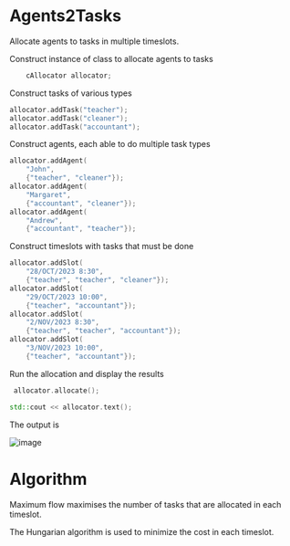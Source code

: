 # Agents2Tasks

Allocate agents to tasks in multiple timeslots.

Construct instance of class to allocate agents to tasks

```C++
    cAllocator allocator;
```

Construct tasks of various types

```C++
allocator.addTask("teacher");
allocator.addTask("cleaner");
allocator.addTask("accountant");
```

Construct agents, each able to do multiple task types

```C++
allocator.addAgent(
    "John",
    {"teacher", "cleaner"});
allocator.addAgent(
    "Margaret",
    {"accountant", "cleaner"});
allocator.addAgent(
    "Andrew",
    {"accountant", "teacher"});
```

Construct timeslots with tasks that must be done

```C++
allocator.addSlot(
    "28/OCT/2023 8:30",
    {"teacher", "teacher", "cleaner"});
allocator.addSlot(
    "29/OCT/2023 10:00",
    {"teacher", "accountant"});
allocator.addSlot(
    "2/NOV/2023 8:30",
    {"teacher", "teacher", "accountant"});
allocator.addSlot(
    "3/NOV/2023 10:00",
    {"teacher", "accountant"});
```

Run the allocation and display the results

```C++
 allocator.allocate();

std::cout << allocator.text();
```

The output is

![image](https://github.com/JamesBremner/Agents2Tasks/assets/2046227/7d58cf20-7d03-47eb-aea4-883559b6e778)

# Algorithm

Maximum flow maximises the number of tasks that are allocated in each timeslot.

The Hungarian algorithm is used to minimize the cost in each timeslot.





